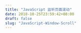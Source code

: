 ```yaml
---
title: "JavaScript 监听页面滚动"
date: 2018-10-25T23:59:42+08:00
draft: false
slug: "JavaScript-Window-Scroll"
---
```


